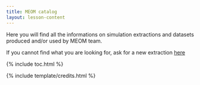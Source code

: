 ```yaml
---
title: MEOM catalog
layout: lesson-content
---
```


Here you will find all the informations on simulation extractions and datasets produced and/or used by MEOM team.

If you cannot find what you are looking for, ask for a new extraction [here](https://github.com/meom-group/meom-data-catalog/issues/new/choose)

{% include toc.html %}

{% include template/credits.html %}
